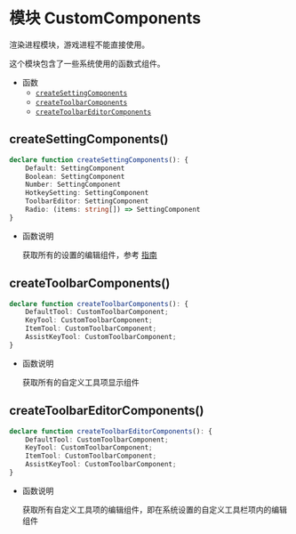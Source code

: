 # 模块 CustomComponents

渲染进程模块，游戏进程不能直接使用。

这个模块包含了一些系统使用的函数式组件。

-   函数
    -   [`createSettingComponents`](#createsettingcomponents)
    -   [`createToolbarComponents`](#createtoolbarcomponents)
    -   [`createToolbarEditorComponents`](#createtoolbareditorcomponents)

## createSettingComponents()

```ts
declare function createSettingComponents(): {
    Default: SettingComponent
    Boolean: SettingComponent
    Number: SettingComponent
    HotkeySetting: SettingComponent
    ToolbarEditor: SettingComponent
    Radio: (items: string[]) => SettingComponent
}
```

-   函数说明

    获取所有的设置的编辑组件，参考 [指南](../../guide/setting.md#注册设置)

## createToolbarComponents()

```ts
declare function createToolbarComponents(): {
    DefaultTool: CustomToolbarComponent;
    KeyTool: CustomToolbarComponent;
    ItemTool: CustomToolbarComponent;
    AssistKeyTool: CustomToolbarComponent;
}
```

-   函数说明

    获取所有的自定义工具项显示组件

## createToolbarEditorComponents()

```ts
declare function createToolbarEditorComponents(): {
    DefaultTool: CustomToolbarComponent;
    KeyTool: CustomToolbarComponent;
    ItemTool: CustomToolbarComponent;
    AssistKeyTool: CustomToolbarComponent;
}
```

-   函数说明

    获取所有自定义工具项的编辑组件，即在系统设置的自定义工具栏项内的编辑组件

